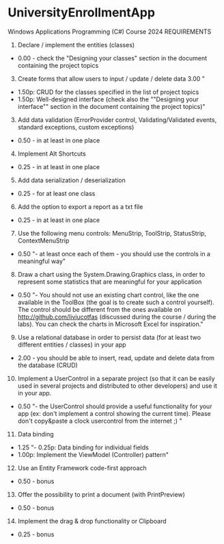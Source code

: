 # UniversityEnrollmentApp
Windows Applications Programming (C#) Course 2024
REQUIREMENTS
1.	Declare / implement the entities (classes)
- 0.00	- check the "Designing your classes" section in the document containing the project topics
3.	Create forms that allow users to input / update / delete data	3.00	"
- 1.50p: CRUD for the classes specified in the list of project topics
- 1.50p: Well-designed interface (check also the ""Designing your interface"" section in the document containing the project topics)"
3.	Add data validation (ErrorProvider control, Validating/Validated events, standard exceptions, custom exceptions)
- 0.50	- in at least in one place
4.	Implement Alt Shortcuts
- 0.25	- in at least in one place
5.	Add data serialization / deserialization
- 0.25	- for at least one class
6.	Add the option to export a report as a txt file
- 0.25	- in at least in one place
7.	Use the following menu controls: MenuStrip, ToolStrip, StatusStrip, ContextMenuStrip
- 0.50	"- at least once each of them - you should use the controls in a meaningful way"
8.	Draw a chart using the System.Drawing.Graphics class, in order to represent some statistics that are meaningful for your application
- 0.50	"- You should not use an existing chart control, like the one available in the ToolBox (the goal is to create such a control yourself). The control should be different from the ones available on http://github.com/liviucotfas (discussed during the course / during the labs). You can check the charts in Microsoft Excel for inspiration."
9.	Use a relational database in order to persist data (for at least two different entities / classes) in your app
- 2.00	- you should be able to insert, read, update and delete data from the database (CRUD)
10.	 Implement a UserControl in a separate project (so that it can be easily used in several projects and distributed to other developers) and use it in your app.
- 0.50	"- the UserControl should provide a useful functionality for your app (ex: don't implement a control showing the current time). Please don't copy&paste a clock usercontrol from the internet ;) "
11.	Data binding
- 1.25	"- 0.25p: Data binding for individual fields
- 1.00p: Implement the ViewModel (Controller) pattern"
12.	Use an Entity Framework code-first approach
- 0.50	- bonus
13.	Offer the possibility to print a document (with PrintPreview)
- 0.50	- bonus
14.	Implement the drag & drop functionality or Clipboard
- 0.25	- bonus
